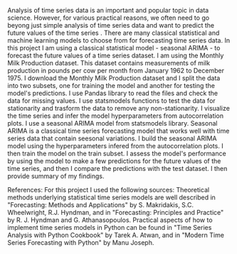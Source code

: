 Analysis of time series data is an important and popular topic in data science. However, for various practical reasons, we often need to go beyong just simple analysis of time series data and want to predict the future values of the time series . There are many classical statistical and machine learning models to choose from for forecasting time series data. In this project I am using a classical statistical model - seasonal ARIMA - to forecast the future values of a time series dataset. I am using the Monthly Milk Production dataset. This dataset contains measurements of milk production in pounds per cow per month from January 1962 to December 1975. I download the Monthly Milk Production dataset and I split the data into two subsets, one for training the model and another for testing the model's predictions. I use Pandas library to read the files and check the data for missing values. I use statsmodels functions to test the data for stationarity and trasform the data to remove any non-stationarity. I visualize the time series and infer the model hyperparameters from autocorrelation plots. I use a seasonal ARIMA model from statsmodels library. Seasonal ARIMA is a classical time series forecasting model that works well with time series data that contain seesonal variations. I build the seasonal ARIMA model using the hyperparameters infered from the autocorrelation plots. I then train the model on the train subset. I assess the model's performance by using the model to make a few predictions for the future values of the time series, and then I compare the predictions with the test dataset. I then provide summary of my findings.

References:
For this project I used the following sources:
Theoretical methods underlying statistical time series models are well described in "Forecasting: Methods and Applications" by S. Makridakis, S.C. Wheelwright, R.J. Hyndman, and in "Forecasting: Principles and Practice" by R. J. Hyndman and G. Athanasopoulos.
Practical aspects of how to implement time series models in Python can be found in "Time Series Analysis with Python Cookbook" by Tarek A. Atwan, and in "Modern Time Series Forecasting with Python" by Manu Joseph.
